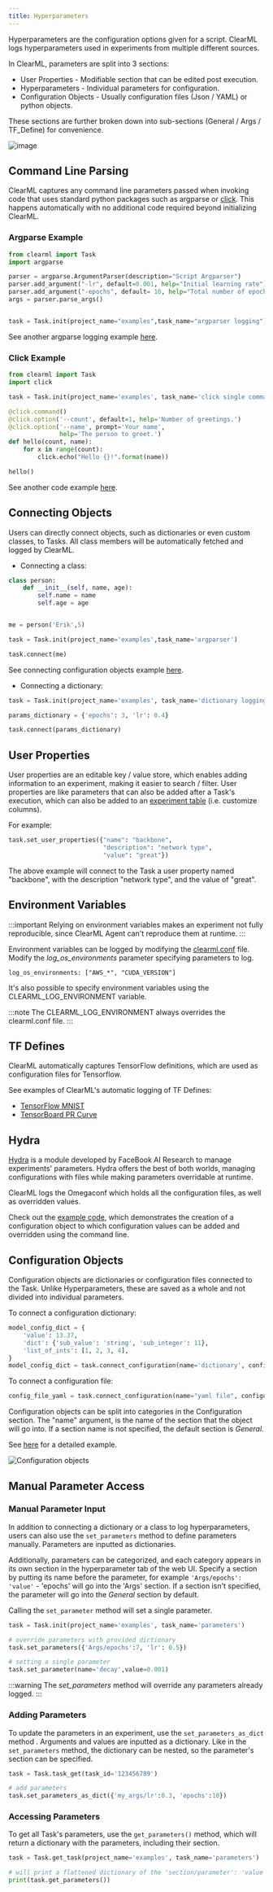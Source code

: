 ```yaml
---
title: Hyperparameters
---
```


Hyperparameters are the configuration options given for a script.
ClearML logs hyperparameters used in experiments from multiple different sources.

In ClearML, parameters are split into 3 sections:
- User Properties - Modifiable section that can be edited post execution.
- Hyperparameters - Individual parameters for configuration.
- Configuration Objects - Usually configuration files (Json / YAML) or python objects. 
  
These sections are further broken down into sub-sections (General / Args / TF_Define) for convenience.

![image](../img/hyperparameters_sections.png)

## Command Line Parsing 
ClearML captures any command line parameters passed when invoking code that uses standard python packages such as 
argparse or [click](https://click.palletsprojects.com). This happens automatically with no additional code required beyond 
initializing ClearML.

### Argparse Example 

```python
from clearml import Task
import argparse

parser = argparse.ArgumentParser(description="Script Argparser")
parser.add_argument("-lr", default=0.001, help="Initial learning rate")
parser.add_argument("-epochs", default= 10, help="Total number of epochs")
args = parser.parse_args()


task = Task.init(project_name="examples",task_name="argparser logging")
``` 

See another argparse logging example [here](../guides/reporting/hyper_parameters.md).

### Click Example

```python
from clearml import Task
import click

task = Task.init(project_name='examples', task_name='click single command')

@click.command()
@click.option('--count', default=1, help='Number of greetings.')
@click.option('--name', prompt='Your name',
              help='The person to greet.')
def hello(count, name):
    for x in range(count):
        click.echo("Hello {}!".format(name))

hello()
```

See another code example [here](https://github.com/allegroai/clearml/blob/master/examples/frameworks/click/click_multi_cmd.py).

## Connecting Objects

Users can directly connect objects, such as dictionaries or even custom classes, to Tasks.
All class members will be automatically fetched and logged by ClearML.

* Connecting a class:
```python
class person:
    def __init__(self, name, age):
        self.name = name
        self.age = age


me = person('Erik',5)

task = Task.init(project_name='examples',task_name='argparser')

task.connect(me)
```
See connecting configuration objects example [here](../guides/reporting/hyper_parameters.md).


* Connecting a dictionary:
```python
task = Task.init(project_name='examples', task_name='dictionary logging')

params_dictionary = {'epochs': 3, 'lr': 0.4}

task.connect(params_dictionary)
```

## User Properties

User properties are an editable key / value store, which enables adding information to an experiment, 
making it easier to search / filter. User properties are like parameters that can also be added after a Task's execution, which 
can also be added to an [experiment table](../webapp/webapp_exp_table.md) (i.e. customize columns). 

For example:
```python
task.set_user_properties({"name": "backbone", 
                          "description": "network type", 
                          "value": "great"})
```

The above example will connect to the Task a user property named "backbone", with the description "network type", and
the value of "great". 

## Environment Variables

:::important
Relying on environment variables makes an experiment not fully reproducible, since ClearML Agent can't reproduce them at 
runtime.
:::

Environment variables can be logged by modifying the [clearml.conf](../configs/clearml_conf) file. Modify the *log_os_environments* 
parameter specifying parameters to log.

`log_os_environments: ["AWS_*", "CUDA_VERSION"]`

It's also possible to specify environment variables using the CLEARML_LOG_ENVIRONMENT variable.

:::note
The CLEARML_LOG_ENVIRONMENT always overrides the clearml.conf file. 
:::

## TF Defines

ClearML automatically captures TensorFlow definitions, which are used as configuration files for Tensorflow.

See examples of ClearML's automatic logging of TF Defines:
* [TensorFlow MNIST](../guides/frameworks/tensorflow/tensorflow_mnist.md)
* [TensorBoard PR Curve](../guides/frameworks/tensorflow/tensorboard_pr_curve.md)

## Hydra

[Hydra](https://github.com/facebookresearch/hydra) is a module developed by FaceBook AI Research to manage experiments' 
parameters. Hydra offers the best of both worlds, managing configurations with files while making parameters overridable at runtime.

ClearML logs the Omegaconf which holds all the configuration files, as well as overridden values. 

Check out the [example code](https://github.com/allegroai/clearml/blob/master/examples/frameworks/hydra/hydra_example.py),
which demonstrates the creation of a configuration object to which configuration values can be added and overridden using the 
command line.

## Configuration Objects

Configuration objects are dictionaries or configuration files connected to the Task. Unlike Hyperparameters, these are saved as a whole and not
divided into individual parameters.

To connect a configuration dictionary:
```python
model_config_dict = {
    'value': 13.37,
    'dict': {'sub_value': 'string', 'sub_integer': 11},
    'list_of_ints': [1, 2, 3, 4],
}
model_config_dict = task.connect_configuration(name='dictionary', configuration=model_config_dict)
```


To connect a configuration file:
```python
config_file_yaml = task.connect_configuration(name="yaml file", configuration='path/to/configuration/file.yaml', )
```

Configuration objects can be split into categories in the Configuration section.
The "name" argument, is the name of the section that the object will go into. If a section name is not specified, the default section is *General*.

See [here](https://github.com/allegroai/clearml/blob/master/examples/reporting/model_config.py) for a detailed example.

![Configuration objects](../img/fundamentals_hyperparameters_config_objects.png)

## Manual Parameter Access

### Manual Parameter Input

In addition to connecting a dictionary or a class to log hyperparameters, users can also use the `set_parameters` method 
 to define parameters manually. Parameters are inputted as dictionaries. 

Additionally, parameters can be categorized, and each category appears in its own section in the hyperparameter tab of the web UI. 
Specify a section by putting its name before the parameter, for example `'Args/epochs': 'value'` - 'epochs' will go into the 
'Args' section. If a section isn't specified, the parameter will go into the *General* section by default.

Calling the `set_parameter` method will set a single parameter.

```python
task = Task.init(project_name='examples', task_name='parameters')

# override parameters with provided dictionary 
task.set_parameters({'Args/epochs':7, 'lr': 0.5})

# setting a single parameter
task.set_parameter(name='decay',value=0.001)
```
:::warning
The *set_parameters* method will override any parameters already logged.
:::

### Adding Parameters
To update the parameters in an experiment, use the `set_parameters_as_dict` method . Arguments and values are inputted as a dictionary.
Like in the `set_parameters` method, the dictionary can be nested, so the parameter's section can be specified.

```python
task = Task.task_get(task_id='123456789')

# add parameters
task.set_parameters_as_dict({'my_args/lr':0.3, 'epochs':10})
```


### Accessing Parameters 

To get all Task's parameters, use the `get_parameters()` method, which will return a dictionary with the parameters, including 
their section. 

```python
task = Task.get_task(project_name='examples', task_name='parameters')

# will print a flattened dictionary of the 'section/parameter': 'value' pairs. {'Args/epochs': '7', 'General/lr': '0.5'}  
print(task.get_parameters())
```
